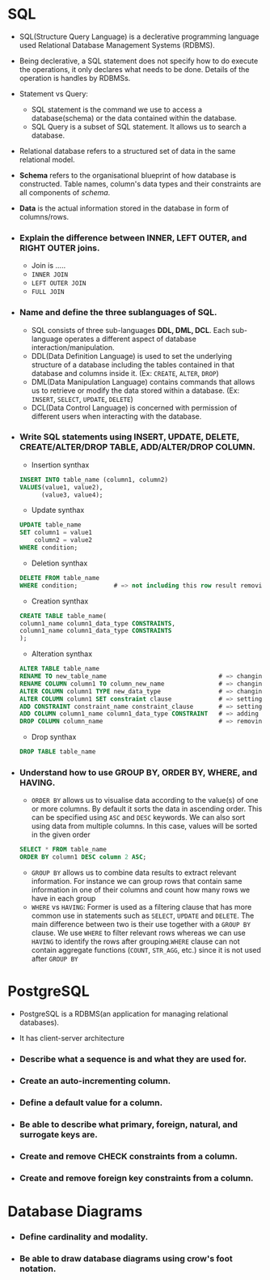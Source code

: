 # SQL

   * SQL(Structure Query Language) is a declerative programming language used Relational Database Management Systems (RDBMS).
   * Being declerative, a SQL statement does not specify how to do execute the operations, it only declares what needs to be done.
   Details of the operation is handles by RDBMSs.
   * Statement vs Query:
      * SQL statement is the command we use to access a database(schema) or the data contained within the database.
       * SQL Query is a subset of SQL statement. It allows us to search a database.
   * Relational database refers to a structured set of data in the same relational model.
   * **Schema** refers to the organisational blueprint of how database is constructed. Table names, column's data types and their
   constraints are all components of *schema*.
   * **Data** is the actual information stored in the database in form of columns/rows.

* ### Explain the difference between INNER, LEFT OUTER, and RIGHT OUTER joins.
   * Join is .....
   * `INNER JOIN`
   * `LEFT OUTER JOIN`
   * `FULL JOIN`


* ### Name and define the three sublanguages of SQL.
    * SQL consists of three sub-languages **DDL, DML, DCL**. Each sub-language operates a different aspect of database              interaction/manipulation. 
    * DDL(Data Definition Language) is used to set the underlying structure of a database including the tables contained in that database and columns inside it. (Ex: `CREATE`, `ALTER`, `DROP`)
    * DML(Data Manipulation Language) contains commands that allows us to retrieve or modify the data stored within a database.
    (Ex: `INSERT`, `SELECT`, `UPDATE`, `DELETE`)
    * DCL(Data Control Language) is concerned with permission of different users when interacting with the database.
    
* ### Write SQL statements using INSERT, UPDATE, DELETE, CREATE/ALTER/DROP TABLE, ADD/ALTER/DROP COLUMN.
    * Insertion synthax
     ```sql
     INSERT INTO table_name (column1, column2)
     VALUES(value1, value2),
           (value3, value4);
     ```
   * Update synthax
    ```sql
    UPDATE table_name
    SET column1 = value1
        column2 = value2
    WHERE condition;
    ```
   *  Deletion synthax
    ```sql
    DELETE FROM table_name
    WHERE condition;          # => not including this row result removing the entire data
    ```
   * Creation synthax
    ```sql
    CREATE TABLE table_name(
    column1_name column1_data_type CONSTRAINTS,
    column1_name column1_data_type CONSTRAINTS
    );
    ```
   * Alteration synthax
    ```sql
    ALTER TABLE table_name
    RENAME TO new_table_name                               # => changing table name
    RENAME COLUMN column1 TO column_new_name               # => changing column name
    ALTER COLUMN column1 TYPE new_data_type                # => changing column data type
    ALTER COLUMN column1 SET constraint clause             # => setting column constraint
    ADD CONSTRAINT constraint_name constraint_clause       # => setting table constraint
    ADD COLUMN column1_name column1_data_type CONSTRAINT   # => adding a column
    DROP COLUMN column_name                                # => removing a column
    ```
   * Drop synthax
    ```sql
    DROP TABLE table_name
    ```
    
* ### Understand how to use GROUP BY, ORDER BY, WHERE, and HAVING.
   * `ORDER BY` allows us to visualise data according to the value(s) of one or more columns. By default it sorts the data in ascending   order. This can be specified using `ASC` and `DESC` keywords. We can also sort using data from multiple columns. In this case, values     will be sorted in the given order
   ```sql
   SELECT * FROM table_name
   ORDER BY column1 DESC column 2 ASC; 
   ```
   * `GROUP BY` allows us to combine data results to extract relevant information. For instance we can group rows that contain same       information in one of their columns and count how many rows we have in each group
   * `WHERE` vs `HAVING`: Former is used as a filtering clause that has more common use in statements such as `SELECT`, `UPDATE` and        `DELETE`. The main difference between two is their use together with a `GROUP BY` clause. We use `WHERE` to filter relevant rows        whereas we can use `HAVING` to identify the rows after grouping.`WHERE` clause can not contain aggregate functions (`COUNT`,            `STR_AGG`, etc.) since it is not used after `GROUP BY`

# PostgreSQL

* PostgreSQL is a RDBMS(an application for managing relational databases).
* It has client-server architecture

* ### Describe what a sequence is and what they are used for.
* ### Create an auto-incrementing column.
* ### Define a default value for a column.
* ### Be able to describe what primary, foreign, natural, and surrogate keys are.
* ### Create and remove CHECK constraints from a column.
* ### Create and remove foreign key constraints from a column.
# Database Diagrams
* ### Define cardinality and modality.
* ### Be able to draw database diagrams using crow's foot notation.
